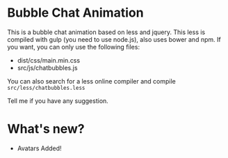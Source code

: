 # Bubble Chat Animation
This is a bubble chat animation based on less and jquery.
This less is compiled with gulp (you need to use node.js), also uses bower and npm.
If you want, you can only use the following files:
* dist/css/main.min.css
* src/js/chatbubbles.js

You can also search for a less online compiler and compile
`src/less/chatbubbles.less`

Tell me if you have any suggestion.

# What's new?
* Avatars Added!

